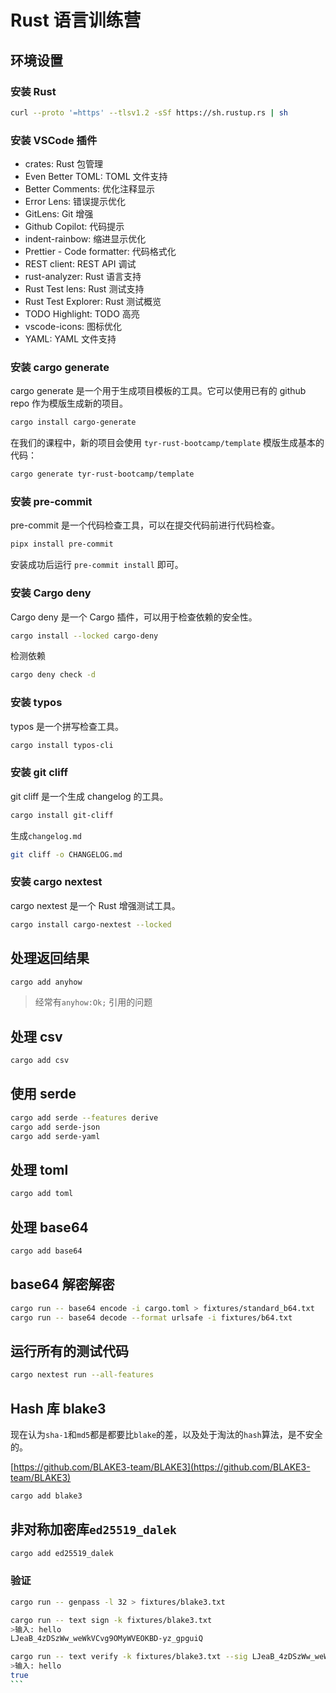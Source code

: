 # Rust 语言训练营

## 环境设置

### 安装 Rust

```bash
curl --proto '=https' --tlsv1.2 -sSf https://sh.rustup.rs | sh
```

### 安装 VSCode 插件

- crates: Rust 包管理
- Even Better TOML: TOML 文件支持
- Better Comments: 优化注释显示
- Error Lens: 错误提示优化
- GitLens: Git 增强
- Github Copilot: 代码提示
- indent-rainbow: 缩进显示优化
- Prettier - Code formatter: 代码格式化
- REST client: REST API 调试
- rust-analyzer: Rust 语言支持
- Rust Test lens: Rust 测试支持
- Rust Test Explorer: Rust 测试概览
- TODO Highlight: TODO 高亮
- vscode-icons: 图标优化
- YAML: YAML 文件支持

### 安装 cargo generate

cargo generate 是一个用于生成项目模板的工具。它可以使用已有的 github repo 作为模版生成新的项目。

```bash
cargo install cargo-generate
```

在我们的课程中，新的项目会使用 `tyr-rust-bootcamp/template` 模版生成基本的代码：

```bash
cargo generate tyr-rust-bootcamp/template
```

### 安装 pre-commit

pre-commit 是一个代码检查工具，可以在提交代码前进行代码检查。

```bash
pipx install pre-commit
```

安装成功后运行 `pre-commit install` 即可。

### 安装 Cargo deny

Cargo deny 是一个 Cargo 插件，可以用于检查依赖的安全性。

```bash
cargo install --locked cargo-deny
```

检测依赖

```bash
cargo deny check -d
```

### 安装 typos

typos 是一个拼写检查工具。

```bash
cargo install typos-cli
```

### 安装 git cliff

git cliff 是一个生成 changelog 的工具。

```bash
cargo install git-cliff
```

生成`changelog.md`

```bash
git cliff -o CHANGELOG.md
```

### 安装 cargo nextest

cargo nextest 是一个 Rust 增强测试工具。

```bash
cargo install cargo-nextest --locked
```

## 处理返回结果

```bash
cargo add anyhow
```

>经常有`anyhow:Ok;` 引用的问题

## 处理 csv

```bash
cargo add csv
```

## 使用 serde

```bash
cargo add serde --features derive
cargo add serde-json
cargo add serde-yaml
```

## 处理 toml

```bash
cargo add toml
```

## 处理 base64

```bash
cargo add base64
```

## base64 解密解密

```bash
cargo run -- base64 encode -i cargo.toml > fixtures/standard_b64.txt
cargo run -- base64 decode --format urlsafe -i fixtures/b64.txt
```

## 运行所有的测试代码

```bash
cargo nextest run --all-features
```

## Hash 库 blake3

现在认为`sha-1`和`md5`都是都要比`blake`的差，以及处于淘汰的`hash`算法，是不安全的。

[https://github.com/BLAKE3-team/BLAKE3](https://github.com/BLAKE3-team/BLAKE3)

```bash
cargo add blake3
```

## 非对称加密库`ed25519_dalek`
```bash
cargo add ed25519_dalek
```

### 验证
````bash
cargo run -- genpass -l 32 > fixtures/blake3.txt

cargo run -- text sign -k fixtures/blake3.txt
>输入: hello
LJeaB_4zDSzWw_weWkVCvg9OMyWVEOKBD-yz_gpguiQ

cargo run -- text verify -k fixtures/blake3.txt --sig LJeaB_4zDSzWw_weWkVCvg9OMyWVEOKBD-yz_gpguiQ
>输入: hello
true
```

